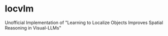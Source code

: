 # locvlm
Unofficial Implementation of "Learning to Localize Objects Improves Spatial Reasoning in Visual-LLMs"
